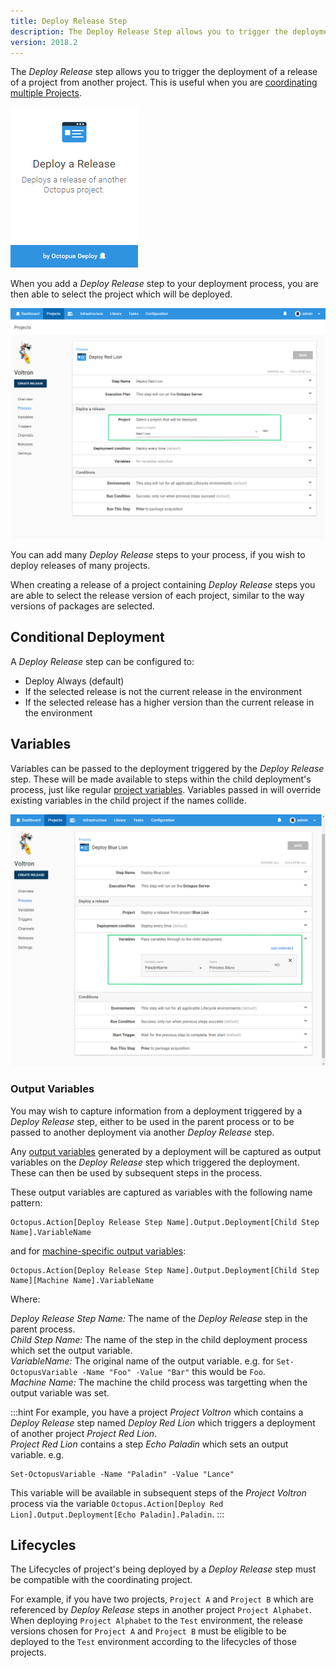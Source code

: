 ```yaml
---
title: Deploy Release Step 
description: The Deploy Release Step allows you to trigger the deployment of a Release of a Project from another Project 
version: 2018.2 
---
```


The _Deploy Release_ step allows you to trigger the deployment of a release of a project from another project.  This is useful when you are [coordinating multiple Projects](index.md).

![Deploy Release Step Card](deploy-release-card.png "width=500")

When you add a _Deploy Release_ step to your deployment process, you are then able to select the project which will be deployed.

![Deploy Release Select Project](deploy-release-step-select-project.png "width=500")

You can add many _Deploy Release_ steps to your process, if you wish to deploy releases of many projects.

When creating a release of a project containing _Deploy Release_ steps you are able to select the release version of each project, similar to the way versions of packages are selected.  

## Conditional Deployment 

A _Deploy Release_ step can be configured to:

- Deploy Always (default)
- If the selected release is not the current release in the environment
- If the selected release has a higher version than the current release in the environment

## Variables

Variables can be passed to the deployment triggered by the _Deploy Release_ step. These will be made available to steps within the child deployment's process, just like regular [project variables](/docs/deployment-process/variables/index.md).  Variables passed in will override existing variables in the child project if the names collide.

![Deploy Release Variables](deploy-release-step-variables.png "width=500")

### Output Variables

You may wish to capture information from a deployment triggered by a _Deploy Release_ step, either to be used in the parent process or to be passed to another deployment via another _Deploy Release_ step.

Any [output variables](/docs/deployment-process/variables/output-variables.md) generated by a deployment will be captured as output variables on the _Deploy Release_ step which triggered the deployment.  These can then be used by subsequent steps in the process. 

These output variables are captured as variables with the following name pattern:

```
Octopus.Action[Deploy Release Step Name].Output.Deployment[Child Step Name].VariableName
```

and for [machine-specific output variables](/docs/deployment-process/variables/output-variables.md#Outputvariables-Outputfrommultiplemachines):

```
Octopus.Action[Deploy Release Step Name].Output.Deployment[Child Step Name][Machine Name].VariableName
```

Where:

*Deploy Release Step Name:* The name of the _Deploy Release_ step in the parent process.    
*Child Step Name:* The name of the step in the child deployment process which set the output variable.   
*VariableName:* The original name of the output variable. e.g. for `Set-OctopusVariable -Name "Foo" -Value "Bar"` this would be `Foo`.   
*Machine Name:* The machine the child process was targetting when the output variable was set.   

:::hint
For example, you have a project _Project Voltron_ which contains a _Deploy Release_ step named _Deploy Red Lion_ which triggers a deployment of another project _Project Red Lion_.  
_Project Red Lion_ contains a step _Echo Paladin_ which sets an output variable. e.g. 

```
Set-OctopusVariable -Name "Paladin" -Value "Lance"
```

This variable will be available in subsequent steps of the _Project Voltron_ process via the variable `Octopus.Action[Deploy Red Lion].Output.Deployment[Echo Paladin].Paladin`. 
:::

## Lifecycles

The Lifecycles of project's being deployed by a _Deploy Release_ step must be compatible with the coordinating project.

For example, if you have two projects, `Project A` and `Project B` which are referenced by _Deploy Release_ steps in another project `Project Alphabet`. When deploying `Project Alphabet` to the `Test` environment, the release versions chosen for `Project A` and `Project B` must be eligible to be deployed to the `Test` environment according to the lifecycles of those projects. 
